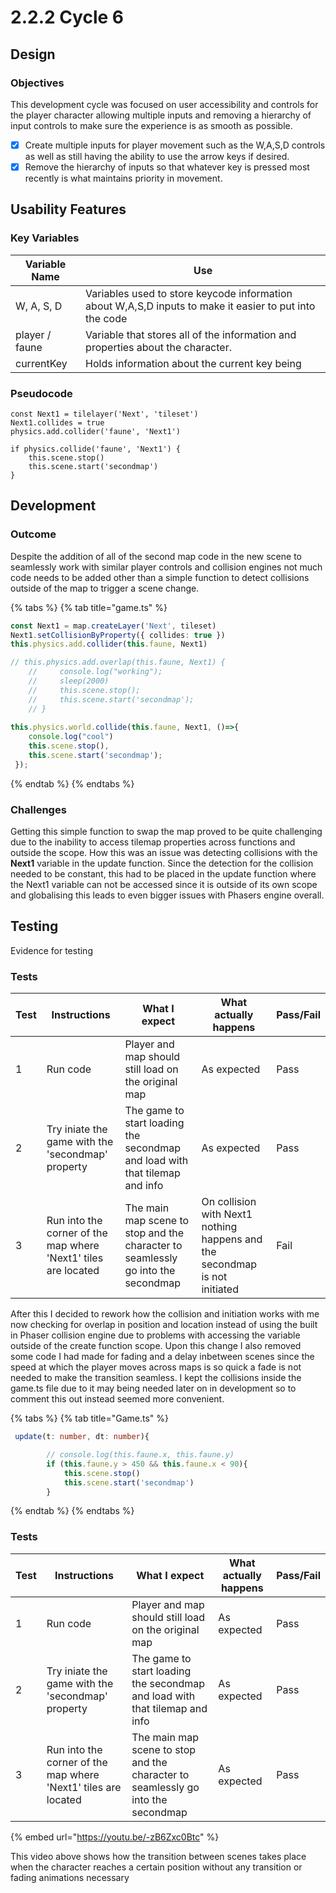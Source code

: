 # 2.2.2 Cycle 6

## Design

### Objectives

This development cycle was focused on user accessibility and controls for the player character allowing multiple inputs and removing a hierarchy of input controls to make sure the experience is as smooth as possible.&#x20;

* [x] Create multiple inputs for player movement such as the W,A,S,D controls as well as still having the ability to use the arrow keys if desired.
* [x] Remove the hierarchy of inputs so that whatever key is pressed most recently is what maintains priority in movement.

## Usability Features

### Key Variables

| Variable Name  | Use                                                                                                     |
| -------------- | ------------------------------------------------------------------------------------------------------- |
| W, A, S, D     | Variables used to store keycode information about W,A,S,D inputs to make it easier to put into the code |
| player / faune | Variable that stores all of the information and properties about the character.                         |
| currentKey     | Holds information about the current key being                                                           |

### Pseudocode

```
const Next1 = tilelayer('Next', 'tileset')
Next1.collides = true
physics.add.collider('faune', 'Next1')

if physics.collide('faune', 'Next1') {
    this.scene.stop()
    this.scene.start('secondmap')
}
```

## Development

### Outcome

Despite the addition of all of the second map code in the new scene to seamlessly work with similar player controls and collision engines not much code needs to be added other than a simple function to detect collisions outside of the map to trigger a scene change.

{% tabs %}
{% tab title="game.ts" %}
```typescript
const Next1 = map.createLayer('Next', tileset)
Next1.setCollisionByProperty({ collides: true })
this.physics.add.collider(this.faune, Next1)

// this.physics.add.overlap(this.faune, Next1) {
    //     console.log("working");
    //     sleep(2000)
    //     this.scene.stop();
    //     this.scene.start('secondmap');
    // }
    
this.physics.world.collide(this.faune, Next1, ()=>{
    console.log("cool")
    this.scene.stop(),
    this.scene.start('secondmap');
 });
```
{% endtab %}
{% endtabs %}

### Challenges

Getting this simple function to swap the map proved to be quite challenging due to the inability to access tilemap properties across functions and outside the scope. How this was an issue was detecting collisions with the **Next1** variable in the update function. Since the detection for the collision needed to be constant, this had to be placed in the update function where the Next1 variable can not be accessed since it is outside of its own scope and globalising this leads to even bigger issues with Phasers engine overall.&#x20;

## Testing

Evidence for testing

### Tests

| Test | Instructions                                                   | What I expect                                                                    | What actually happens                                                       | Pass/Fail |
| ---- | -------------------------------------------------------------- | -------------------------------------------------------------------------------- | --------------------------------------------------------------------------- | --------- |
| 1    | Run code                                                       | Player and map should still load on the original map                             | As expected                                                                 | Pass      |
| 2    | Try iniate the game with the 'secondmap' property              | The game to start loading the secondmap and load with that tilemap and info      | As expected                                                                 | Pass      |
| 3    | Run into the corner of the map where 'Next1' tiles are located | The main map scene to stop and the character to seamlessly go into the secondmap | On collision with Next1 nothing happens and the secondmap is not initiated  | Fail      |

After this I decided to rework how the collision and initiation works with me now checking for overlap in position and location instead of using the built in Phaser collision engine due to problems with accessing the variable outside of the create function scope. Upon this change I also removed some code I had made for fading and a delay inbetween scenes since the speed at which the player moves across maps is so quick a fade is not needed to make the transition seamless. I kept the collisions inside the game.ts file due to it may being needed later on in development so to comment this out instead seemed more convenient.

{% tabs %}
{% tab title="Game.ts" %}
```typescript
 update(t: number, dt: number){       

        // console.log(this.faune.x, this.faune.y)
        if (this.faune.y > 450 && this.faune.x < 90){
            this.scene.stop()
            this.scene.start('secondmap')
        }
```
{% endtab %}
{% endtabs %}

### Tests

| Test | Instructions                                                   | What I expect                                                                    | What actually happens | Pass/Fail |
| ---- | -------------------------------------------------------------- | -------------------------------------------------------------------------------- | --------------------- | --------- |
| 1    | Run code                                                       | Player and map should still load on the original map                             | As expected           | Pass      |
| 2    | Try iniate the game with the 'secondmap' property              | The game to start loading the secondmap and load with that tilemap and info      | As expected           | Pass      |
| 3    | Run into the corner of the map where 'Next1' tiles are located | The main map scene to stop and the character to seamlessly go into the secondmap | As expected           | Pass      |

{% embed url="https://youtu.be/-zB6Zxc0Btc" %}

This video above shows how the transition between scenes takes place when the character reaches a certain position without any transition or fading animations necessary&#x20;

